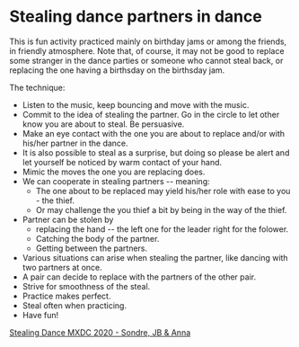 Stealing dance partners in dance
================================

This is fun activity practiced mainly on birthday jams or among the friends,
in friendly atmosphere. Note that, of course, it may not be good to replace
some stranger in the dance parties or someone who cannot steal back,
or replacing the one having a birthsday on the birthsday jam.

The technique:
 * Listen to the music, keep bouncing and move with the music.
 * Commit to the idea of stealing the partner. Go in the circle to let other
   know you are about to steal. Be persuasive.
 * Make an eye contact with the one you are about to replace and/or with
   his/her partner in the dance.
 * It is also possible to steal as a surprise, but doing so please be alert
   and let yourself be noticed by warm contact of your hand.
 * Mimic the moves the one you are replacing does.
 * We can cooperate in stealing partners -- meaning:
   * The one about to be replaced may yield his/her role with ease to you - the thief.
   * Or may challenge the you thief a bit by being in the way of the thief.
 * Partner can be stolen by
   * replacing the hand -- the left one for the leader right for the folower.
   * Catching the body of the partner.
   * Getting between the partners.
 * Various situations can arise when stealing the partner, like dancing with
   two partners at once.
 * A pair can decide to replace with the partners of the other pair.
 * Strive for smoothness of the steal.
 * Practice makes perfect.
 * Steal often when practicing.
 * Have fun!

[Stealing Dance MXDC 2020 - Sondre, JB & Anna](https://www.youtube.com/watch?v=U0GcaxAZMCo)
